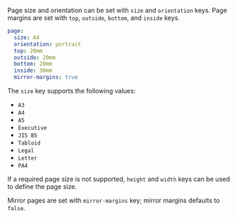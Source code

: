 Page size and orientation can be set with `size` and `orientation` keys. Page margins are set with `top`, `outside`, `bottom`, and `inside` keys.

```yaml
page:
  size: A4
  orientation: portrait
  top: 20mm
  outside: 20mm
  bottom: 20mm
  inside: 30mm
  mirror-margins: true
```

The `size` key supports the following values:

- `A3`
- `A4`
- `A5`
- `Executive`
- `JIS B5`
- `Tabloid`
- `Legal`
- `Letter`
- `PA4`

If a required page size is not supported, `height` and `width` keys can be used to define the page size.

Mirror pages are set with `mirror-margins` key; mirror margins defaults to `false`.
